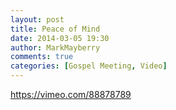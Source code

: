 ```yaml
---
layout: post
title: Peace of Mind
date: 2014-03-05 19:30
author: MarkMayberry
comments: true
categories: [Gospel Meeting, Video]
---
```

https://vimeo.com/88878789

